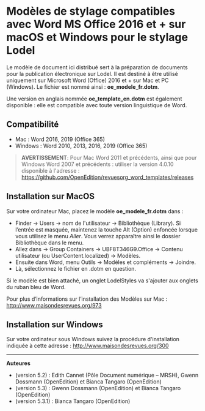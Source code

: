 # Modèles de stylage compatibles avec Word MS Office 2016 et + sur macOS et Windows pour le stylage Lodel

Le modèle de document ici distribué sert à la préparation de documents pour la publication électronique sur Lodel. Il est destiné à être utilisé uniquement sur Microsoft Word (Office) 2016 et + sur Mac et PC (Windows). Le fichier est nommé ainsi :  **oe_modele_fr.dotm**.

Une version en anglais nommée  **oe_template_en.dotm** est également disponible : elle est compatible avec toute version linguistique de Word. 

## Compatibilité 

* Mac : Word 2016, 2019 (Office 365)
* Windows : Word 2010, 2013, 2016, 2019 (Office 365)

> **AVERTISSEMENT**: Pour Mac Word 2011 et précédents, ainsi que pour Windows Word 2007 et précédents : utiliser la  version 4.0.10 disponible à l'adresse : https://github.com/OpenEdition/revuesorg_word_templates/releases

## Installation sur MacOS

Sur votre ordinateur Mac, placez le modèle  **oe_modele_fr.dotm** dans :

- Finder → Users → nom de l'utilisateur → Bibliothèque (Library). 
  Si l’entrée est masquée, maintenez la touche Alt (Option) enfoncée lorsque vous utilisez le menu *Aller*. Vous verrez apparaître ainsi le dossier Bibliothèque dans le menu. 
- Allez dans → Group Containers → UBF8T346G9.Office → Contenu utilisateur (ou UserContent.localized) → Modèles. 
- Ensuite dans Word, menu Outils → Modèles et compléments → Joindre. 
- Là, sélectionnez le fichier en .dotm en question. 

Si le modèle est bien attaché, un onglet LodelStyles va s'ajouter aux onglets du ruban bleu de Word.

Pour plus d’informations sur l’installation des Modèles sur Mac : http://www.maisondesrevues.org/973


## Installation sur Windows

Sur votre ordinateur sous Windows suivez la procédure d'installation indiquée à cette adresse : http://www.maisondesrevues.org/300

---

**Auteures** 

- (version 5.2) : Edith Cannet (Pôle Document numérique – MRSH), Gwenn Dossmann (OpenEdition) et Bianca Tangaro (OpenEdition)
- (version 5.3) : Gwenn Dossmann (OpenEdition) et Bianca Tangaro (OpenEdition)
- (version 5.3.1) : Bianca Tangaro (OpenEdition)
